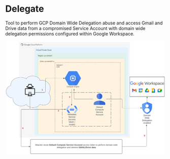 # Delegate
Tool to perform GCP Domain Wide Delegation abuse and access Gmail and Drive data from a compromised Service Account with domain wide delegation permissions configured within Google Workspace.

<img src="./DomainWideDelegation_GCP.png" alt="gcpdelegation" width="800"/>